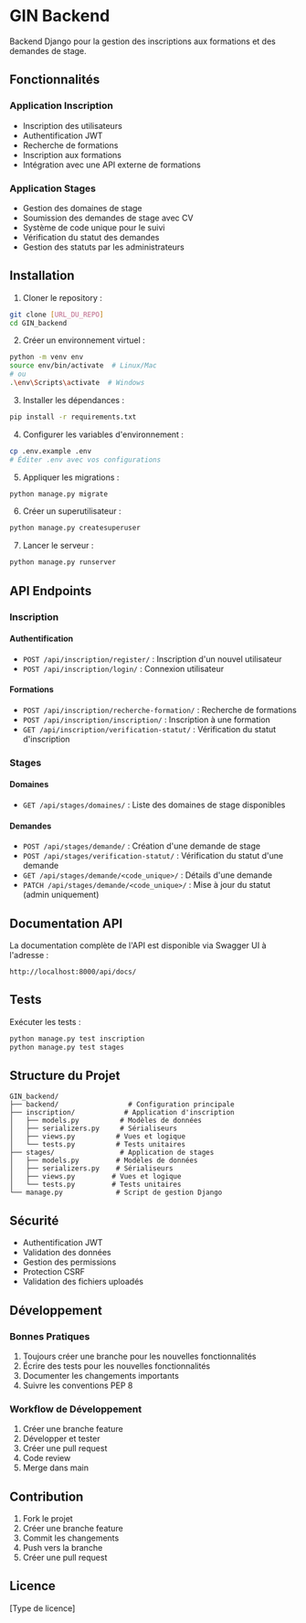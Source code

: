 # GIN Backend

Backend Django pour la gestion des inscriptions aux formations et des demandes de stage.

## Fonctionnalités

### Application Inscription
- Inscription des utilisateurs
- Authentification JWT
- Recherche de formations
- Inscription aux formations
- Intégration avec une API externe de formations

### Application Stages
- Gestion des domaines de stage
- Soumission des demandes de stage avec CV
- Système de code unique pour le suivi
- Vérification du statut des demandes
- Gestion des statuts par les administrateurs

## Installation

1. Cloner le repository :
```bash
git clone [URL_DU_REPO]
cd GIN_backend
```

2. Créer un environnement virtuel :
```bash
python -m venv env
source env/bin/activate  # Linux/Mac
# ou
.\env\Scripts\activate  # Windows
```

3. Installer les dépendances :
```bash
pip install -r requirements.txt
```

4. Configurer les variables d'environnement :
```bash
cp .env.example .env
# Éditer .env avec vos configurations
```

5. Appliquer les migrations :
```bash
python manage.py migrate
```

6. Créer un superutilisateur :
```bash
python manage.py createsuperuser
```

7. Lancer le serveur :
```bash
python manage.py runserver
```

## API Endpoints

### Inscription

#### Authentification
- `POST /api/inscription/register/` : Inscription d'un nouvel utilisateur
- `POST /api/inscription/login/` : Connexion utilisateur

#### Formations
- `POST /api/inscription/recherche-formation/` : Recherche de formations
- `POST /api/inscription/inscription/` : Inscription à une formation
- `GET /api/inscription/verification-statut/` : Vérification du statut d'inscription

### Stages

#### Domaines
- `GET /api/stages/domaines/` : Liste des domaines de stage disponibles

#### Demandes
- `POST /api/stages/demande/` : Création d'une demande de stage
- `POST /api/stages/verification-statut/` : Vérification du statut d'une demande
- `GET /api/stages/demande/<code_unique>/` : Détails d'une demande
- `PATCH /api/stages/demande/<code_unique>/` : Mise à jour du statut (admin uniquement)

## Documentation API

La documentation complète de l'API est disponible via Swagger UI à l'adresse :
```
http://localhost:8000/api/docs/
```

## Tests

Exécuter les tests :
```bash
python manage.py test inscription
python manage.py test stages
```

## Structure du Projet

```
GIN_backend/
├── backend/                 # Configuration principale
├── inscription/            # Application d'inscription
│   ├── models.py          # Modèles de données
│   ├── serializers.py     # Sérialiseurs
│   ├── views.py          # Vues et logique
│   └── tests.py          # Tests unitaires
├── stages/                # Application de stages
│   ├── models.py         # Modèles de données
│   ├── serializers.py    # Sérialiseurs
│   ├── views.py         # Vues et logique
│   └── tests.py         # Tests unitaires
└── manage.py             # Script de gestion Django
```

## Sécurité

- Authentification JWT
- Validation des données
- Gestion des permissions
- Protection CSRF
- Validation des fichiers uploadés

## Développement

### Bonnes Pratiques
1. Toujours créer une branche pour les nouvelles fonctionnalités
2. Écrire des tests pour les nouvelles fonctionnalités
3. Documenter les changements importants
4. Suivre les conventions PEP 8

### Workflow de Développement
1. Créer une branche feature
2. Développer et tester
3. Créer une pull request
4. Code review
5. Merge dans main

## Contribution

1. Fork le projet
2. Créer une branche feature
3. Commit les changements
4. Push vers la branche
5. Créer une pull request

## Licence

[Type de licence]

